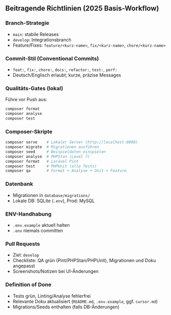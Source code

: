 ## Beitragende Richtlinien (2025 Basis-Workflow)

### Branch-Strategie
- `main`: stabile Releases
- `develop`: Integrationsbranch
- Feature/Fixes: `feature/<kurz-name>`, `fix/<kurz-name>`, `chore/<kurz-name>`

### Commit-Stil (Conventional Commits)
- `feat:`, `fix:`, `chore:`, `docs:`, `refactor:`, `test:`, `perf:`
- Deutsch/Englisch erlaubt; kurze, präzise Messages

### Qualitäts-Gates (lokal)
Führe vor Push aus:
```bash
composer format
composer analyse
composer test
```

### Composer-Skripte
```bash
composer serve    # Lokaler Server (http://localhost:8000)
composer migrate  # Migrationen ausführen
composer seed     # Beispieldaten einspielen
composer analyse  # PHPStan (Level 7)
composer format   # Laravel Pint
composer test     # PHPUnit (alle Tests)
composer qa       # Format + Analyse + Unit + Feature
```

### Datenbank
- Migrationen in `database/migrations/`
- Lokale DB: SQLite (`.env`), Prod: MySQL

### ENV-Handhabung
- `.env.example` aktuell halten
- `.env` niemals committen

### Pull Requests
- Ziel: `develop`
- Checkliste: QA grün (Pint/PHPStan/PHPUnit), Migrationen und Doku angepasst
- Screenshots/Notizen bei UI-Änderungen

### Definition of Done
- Tests grün, Linting/Analyse fehlerfrei
- Relevante Doku aktualisiert (`README.md`, `.env.example`, ggf. `cursor.md`)
- Migrations/Seeds enthalten (falls DB-Änderungen)


